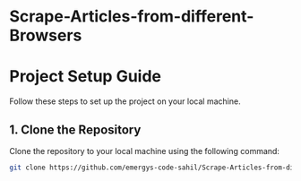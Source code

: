 # Scrape-Articles-from-different-Browsers

# Project Setup Guide

Follow these steps to set up the project on your local machine.

## 1. Clone the Repository
Clone the repository to your local machine using the following command:

```bash
git clone https://github.com/emergys-code-sahil/Scrape-Articles-from-different-Browsers
